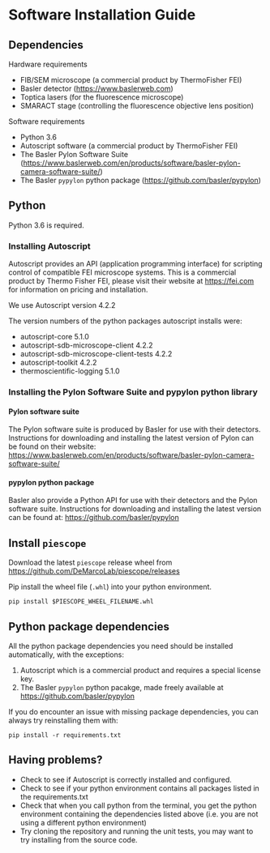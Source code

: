 # Software Installation Guide

## Dependencies

Hardware requirements
* FIB/SEM microscope (a commercial product by ThermoFisher FEI)
* Basler detector (https://www.baslerweb.com)
* Toptica lasers (for the fluorescence microscope)
* SMARACT stage (controlling the fluorescence objective lens position)

Software requirements
* Python 3.6
* Autoscript software (a commercial product by ThermoFisher FEI)
* The Basler Pylon Software Suite (https://www.baslerweb.com/en/products/software/basler-pylon-camera-software-suite/)
* The Basler `pypylon` python package (https://github.com/basler/pypylon)


## Python
Python 3.6 is required.

### Installing Autoscript
Autoscript provides an API (application programming interface) for scripting
control of compatible FEI microscope systems.
This is a commercial product by Thermo Fisher FEI, please visit their website
at https://fei.com for information on pricing and installation.

We use Autoscript version 4.2.2

The version numbers of the python packages autoscript installs were:
* autoscript-core 5.1.0
* autoscript-sdb-microscope-client 4.2.2
* autoscript-sdb-microscope-client-tests 4.2.2
* autoscript-toolkit 4.2.2
* thermoscientific-logging 5.1.0

### Installing the Pylon Software Suite and pypylon python library

#### Pylon software suite
The Pylon software suite is produced by Basler for use with their detectors.
Instructions for downloading and installing the latest version of Pylon can be found on their website:
https://www.baslerweb.com/en/products/software/basler-pylon-camera-software-suite/

#### pypylon python package
Basler also provide a Python API for use with their detectors and the Pylon software suite.
Instructions for downloading and installing the latest version can be found at:
https://github.com/basler/pypylon

## Install `piescope`
Download the latest `piescope` release wheel from https://github.com/DeMarcoLab/piescope/releases

Pip install the wheel file (`.whl`) into your python environment.
```
pip install $PIESCOPE_WHEEL_FILENAME.whl
```

## Python package dependencies
All the python package dependencies you need should be installed automatically,
with the exceptions:
 1. Autoscript which is a commercial product and requires a special license key.
 2. The Basler `pypylon` python pacakge, made freely available at
 https://github.com/basler/pypylon

If you do encounter an issue with missing package dependencies,
you can always try reinstalling them with:
```
pip install -r requirements.txt
```

## Having problems?
* Check to see if Autoscript is correctly installed and configured.
* Check to see if your python environment contains all packages listed in
the requirements.txt
* Check that when you call python from the terminal, you get the python
environment containing the dependencies listed above
(i.e. you are not using a different python environment)
* Try cloning the repository and running the unit tests,
you may want to try installing from the source code.
